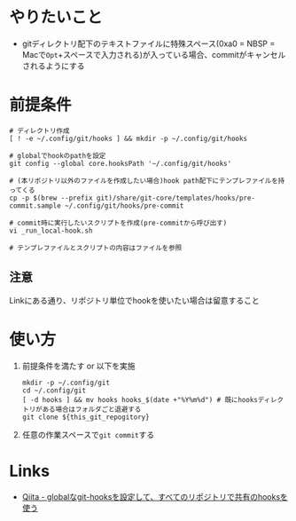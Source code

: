 # やりたいこと
- gitディレクトリ配下のテキストファイルに特殊スペース(0xa0 = NBSP = Macで`Opt`+スペースで入力される)が入っている場合、commitがキャンセルされるようにする
 
# 前提条件
```shell
# ディレクトリ作成
[ ! -e ~/.config/git/hooks ] && mkdir -p ~/.config/git/hooks

# globalでhookのpathを設定
git config --global core.hooksPath '~/.config/git/hooks'

# (本リポジトリ以外のファイルを作成したい場合)hook path配下にテンプレファイルを持ってくる
cp -p $(brew --prefix git)/share/git-core/templates/hooks/pre-commit.sample ~/.config/git/hooks/pre-commit

# commit時に実行したいスクリプトを作成(pre-commitから呼び出す)
vi _run_local-hook.sh

# テンプレファイルとスクリプトの内容はファイルを参照
```

## 注意
Linkにある通り、リポジトリ単位でhookを使いたい場合は留意すること

# 使い方
1. 前提条件を満たす or 以下を実施
    ```shell
    mkdir -p ~/.config/git
    cd ~/.config/git
    [ -d hooks ] && mv hooks hooks_$(date +"%Y%m%d") # 既にhooksディレクトリがある場合はフォルダごと退避する
    git clone ${this_git_repogitory}
    ```
1. 任意の作業スペースで`git commit`する

# Links
- [Qiita - globalなgit-hooksを設定して、すべてのリポジトリで共有のhooksを使う](https://qiita.com/ik-fib/items/55edad2e5f5f06b3ddd1)

